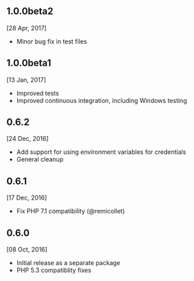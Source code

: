 1.0.0beta2
---
[28 Apr, 2017]
* Minor bug fix in test files

1.0.0beta1
---
[13 Jan, 2017]
* Improved tests
* Improved continuous integration, including Windows testing

0.6.2
---
[24 Dec, 2016]
* Add support for using environment variables for credentials 
* General cleanup

0.6.1
---
[17 Dec, 2016]
* Fix PHP 7.1 compatibility (@remicollet)

0.6.0
---
[08 Oct, 2016]
* Initial release as a separate package
* PHP 5.3 compatiblity fixes
